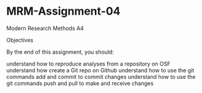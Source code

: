 # MRM-Assignment-04
Modern Research Methods A4

Objectives

By the end of this assignment, you should:

understand how to reproduce analyses from a repository on OSF
understand how create a Git repo on Github
understand how to use the git commands add and commit to commit changes
understand how to use the git commands push and pull to make and receive changes
